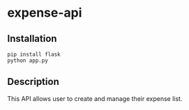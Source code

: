 # expense-api

## Installation

```
pip install flask
python app.py
```

## Description

This API allows user to create and manage their expense list.
